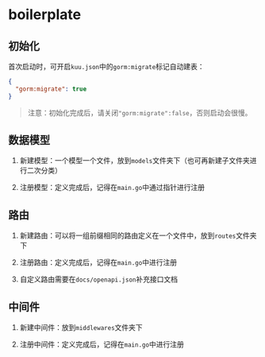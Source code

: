 # boilerplate

## 初始化

首次启动时，可开启`kuu.json`中的`gorm:migrate`标记自动建表：

```json
{
  "gorm:migrate": true
}
```

> 注意：初始化完成后，请关闭`"gorm:migrate":false`，否则启动会很慢。

## 数据模型

1. 新建模型：一个模型一个文件，放到`models`文件夹下（也可再新建子文件夹进行二次分类）

1. 注册模型：定义完成后，记得在`main.go`中通过指针进行注册

## 路由

1. 新建路由：可以将一组前缀相同的路由定义在一个文件中，放到`routes`文件夹下

1. 注册路由：定义完成后，记得在`main.go`中进行注册

1. 自定义路由需要在`docs/openapi.json`补充接口文档

## 中间件

1. 新建中间件：放到`middlewares`文件夹下

1. 注册中间件：定义完成后，记得在`main.go`中进行注册
